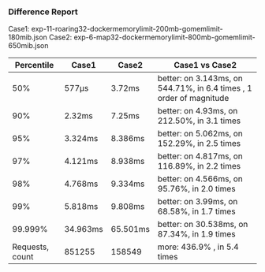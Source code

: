 ### Difference Report
Case1: exp-11-roaring32-dockermemorylimit-200mb-gomemlimit-180mib.json
Case2: exp-6-map32-dockermemorylimit-800mb-gomemlimit-650mib.json

|Percentile|Case1|Case2|Case1 vs Case2|
|---|---|---|---|
|50%|577µs|3.72ms|better: on 3.143ms, on 544.71%, in 6.4 times , 1 order of magnitude|
|90%|2.32ms|7.25ms|better: on 4.93ms, on 212.50%, in 3.1 times |
|95%|3.324ms|8.386ms|better: on 5.062ms, on 152.29%, in 2.5 times |
|97%|4.121ms|8.938ms|better: on 4.817ms, on 116.89%, in 2.2 times |
|98%|4.768ms|9.334ms|better: on 4.566ms, on 95.76%, in 2.0 times |
|99%|5.818ms|9.808ms|better: on 3.99ms, on 68.58%, in 1.7 times |
|99.999%|34.963ms|65.501ms|better: on 30.538ms, on 87.34%, in 1.9 times |
|Requests, count|851255|158549|more: 436.9% , in 5.4 times |
